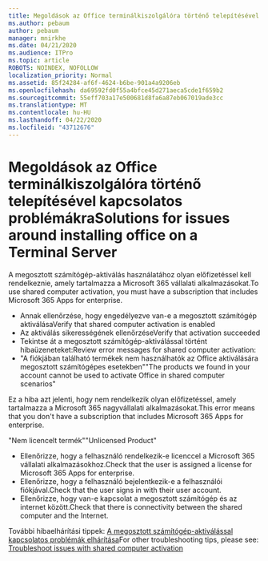 ```yaml
---
title: Megoldások az Office terminálkiszolgálóra történő telepítésével kapcsolatos problémákra
ms.author: pebaum
author: pebaum
manager: mnirkhe
ms.date: 04/21/2020
ms.audience: ITPro
ms.topic: article
ROBOTS: NOINDEX, NOFOLLOW
localization_priority: Normal
ms.assetid: 85f24284-af6f-4624-b6be-901a4a9206eb
ms.openlocfilehash: da69592fd0f55a4bfce45d271aeca5cde1f659b2
ms.sourcegitcommit: 55eff703a17e500681d8fa6a87eb067019ade3cc
ms.translationtype: MT
ms.contentlocale: hu-HU
ms.lasthandoff: 04/22/2020
ms.locfileid: "43712676"
---
```

# <a name="solutions-for-issues-around-installing-office-on-a-terminal-server"></a><span data-ttu-id="89453-102">Megoldások az Office terminálkiszolgálóra történő telepítésével kapcsolatos problémákra</span><span class="sxs-lookup"><span data-stu-id="89453-102">Solutions for issues around installing office on a Terminal Server</span></span>

<span data-ttu-id="89453-103">A megosztott számítógép-aktiválás használatához olyan előfizetéssel kell rendelkeznie, amely tartalmazza a Microsoft 365 vállalati alkalmazásokat.</span><span class="sxs-lookup"><span data-stu-id="89453-103">To use shared computer activation, you must have a subscription that includes Microsoft 365 Apps for enterprise.</span></span>
  
- <span data-ttu-id="89453-104">Annak ellenőrzése, hogy engedélyezve van-e a megosztott számítógép aktiválása</span><span class="sxs-lookup"><span data-stu-id="89453-104">Verify that shared computer activation is enabled</span></span>
- <span data-ttu-id="89453-105">Az aktiválás sikerességének ellenőrzése</span><span class="sxs-lookup"><span data-stu-id="89453-105">Verify that activation succeeded</span></span>
- <span data-ttu-id="89453-106">Tekintse át a megosztott számítógép-aktiválással történt hibaüzeneteket:</span><span class="sxs-lookup"><span data-stu-id="89453-106">Review error messages for shared computer activation:</span></span>
- <span data-ttu-id="89453-107">"A fiókjában található termékek nem használhatók az Office aktiválására megosztott számítógépes esetekben"</span><span class="sxs-lookup"><span data-stu-id="89453-107">"The products we found in your account cannot be used to activate Office in shared computer scenarios"</span></span>
  
<span data-ttu-id="89453-108">Ez a hiba azt jelenti, hogy nem rendelkezik olyan előfizetéssel, amely tartalmazza a Microsoft 365 nagyvállalati alkalmazásokat.</span><span class="sxs-lookup"><span data-stu-id="89453-108">This error means that you don't have a subscription that includes Microsoft 365 Apps for enterprise.</span></span>

<span data-ttu-id="89453-109">"Nem licencelt termék"</span><span class="sxs-lookup"><span data-stu-id="89453-109">"Unlicensed Product"</span></span>

- <span data-ttu-id="89453-110">Ellenőrizze, hogy a felhasználó rendelkezik-e licenccel a Microsoft 365 vállalati alkalmazásokhoz.</span><span class="sxs-lookup"><span data-stu-id="89453-110">Check that the user is assigned a license for Microsoft 365 Apps for enterprise.</span></span>
- <span data-ttu-id="89453-111">Ellenőrizze, hogy a felhasználó bejelentkezik-e a felhasználói fiókjával.</span><span class="sxs-lookup"><span data-stu-id="89453-111">Check that the user signs in with their user account.</span></span>
- <span data-ttu-id="89453-112">Ellenőrizze, hogy van-e kapcsolat a megosztott számítógép és az internet között.</span><span class="sxs-lookup"><span data-stu-id="89453-112">Check that there is connectivity between the shared computer and the Internet.</span></span>

<span data-ttu-id="89453-113">További hibaelhárítási tippek: [A megosztott számítógép-aktiválással kapcsolatos problémák elhárítása](https://docs.microsoft.com/DeployOffice/troubleshoot-issues-with-shared-computer-activation-for-office-365-proplus)</span><span class="sxs-lookup"><span data-stu-id="89453-113">For other troubleshooting tips, please see: [Troubleshoot issues with shared computer activation](https://docs.microsoft.com/DeployOffice/troubleshoot-issues-with-shared-computer-activation-for-office-365-proplus)</span></span>